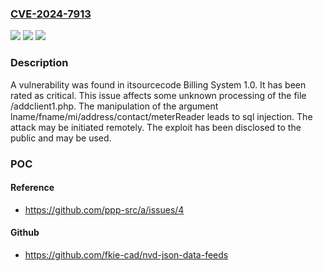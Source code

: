 ### [CVE-2024-7913](https://cve.mitre.org/cgi-bin/cvename.cgi?name=CVE-2024-7913)
![](https://img.shields.io/static/v1?label=Product&message=Billing%20System&color=blue)
![](https://img.shields.io/static/v1?label=Version&message=%3D%201.0%20&color=brighgreen)
![](https://img.shields.io/static/v1?label=Vulnerability&message=CWE-89%20SQL%20Injection&color=brighgreen)

### Description

A vulnerability was found in itsourcecode Billing System 1.0. It has been rated as critical. This issue affects some unknown processing of the file /addclient1.php. The manipulation of the argument lname/fname/mi/address/contact/meterReader leads to sql injection. The attack may be initiated remotely. The exploit has been disclosed to the public and may be used.

### POC

#### Reference
- https://github.com/ppp-src/a/issues/4

#### Github
- https://github.com/fkie-cad/nvd-json-data-feeds

